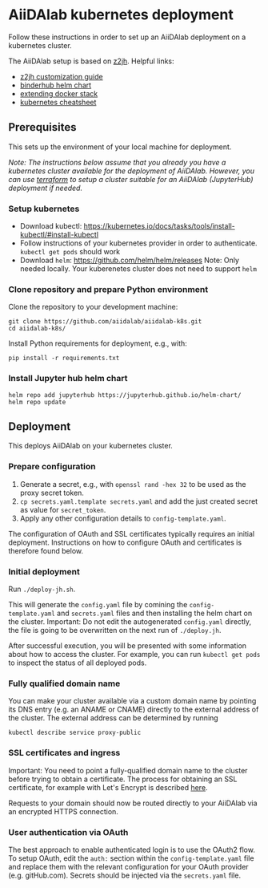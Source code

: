 # AiiDAlab kubernetes deployment

Follow these instructions in order to set up an AiiDAlab deployment on a kubernetes cluster.

The AiiDAlab setup is based on [z2jh](https://zero-to-jupyterhub.readthedocs.io/en/latest/). Helpful links:

* [z2jh customization guide](https://zero-to-jupyterhub.readthedocs.io/en/latest/customizing/index.html)
* [binderhub helm chart](https://github.com/jupyterhub/binderhub/blob/master/helm-chart/binderhub/values.yaml)
* [extending docker stack](https://github.com/jupyterhub/zero-to-jupyterhub-k8s/tree/master/images/singleuser-sample)
* [kubernetes cheatsheet](cheatsheet.md)

## Prerequisites

This sets up the environment of your local machine for deployment.

*Note: The instructions below assume that you already you have a kubernetes cluster available for the deployment of AiiDAlab.*
*However, you can use [terraform](./terraform/README.md) to setup a cluster suitable for an AiiDAlab (JupyterHub) deployment if needed.*

### Setup kubernetes

* Download kubectl: https://kubernetes.io/docs/tasks/tools/install-kubectl/#install-kubectl
* Follow instructions of your kubernetes provider in order to authenticate. `kubectl get pods` should work
* Download `helm`: https://github.com/helm/helm/releases 
  Note: Only needed locally. Your kuberenetes cluster does not need to support `helm`

### Clone repository and prepare Python environment

Clone the repository to your development machine:
```
git clone https://github.com/aiidalab/aiidalab-k8s.git
cd aiidalab-k8s/
```

Install Python requirements for deployment, e.g., with:
```
pip install -r requirements.txt
```

### Install Jupyter hub helm chart

```
helm repo add jupyterhub https://jupyterhub.github.io/helm-chart/
helm repo update
```

## Deployment

This deploys AiiDAlab on your kubernetes cluster.

### Prepare configuration

 1. Generate a secret, e.g., with `openssl rand -hex 32` to be used as the proxy secret token.
 2. `cp secrets.yaml.template secrets.yaml` and add the just created secret as value for `secret_token`.
 3. Apply any other configuration details to `config-template.yaml`.

The configuration of OAuth and SSL certificates typically requires an initial deployment.
Instructions on how to configure OAuth and certificates is therefore found below.

### Initial deployment

Run `./deploy-jh.sh`.

This will generate the `config.yaml` file by comining the `config-template.yaml` and `secrets.yaml` files and then installing the helm chart on the cluster.
Important: Do not edit the autogenerated `config.yaml` directly, the file is going to be overwritten on the next run of `./deploy.jh`.

After successful execution, you will be presented with some information about how to access the cluster.
For example, you can run `kubectl get pods` to inspect the status of all deployed pods.

### Fully qualified domain name

You can make your cluster available via a custom domain name by pointing its DNS entry (e.g. an ANAME or CNAME) directly to the external address of the cluster.
The external address can be determined by running
```
kubectl describe service proxy-public
```

### SSL certificates and ingress

Important: You need to point a fully-qualified domain name to the cluster before trying to obtain a certificate.
The process for obtaining an SSL certificate, for example with Let's Encrypt is described [here](https://zero-to-jupyterhub.readthedocs.io/en/stable/administrator/security.html?highlight=https#set-up-automatic-https).

Requests to your domain should now be routed directly to your AiiDAlab via an encrypted HTTPS connection.

### User authentication via OAuth

The best approach to enable authenticated login is to use the OAuth2 flow.
To setup OAuth, edit the `auth:` section within the `config-template.yaml` file and replace them with the relevant configuration for your OAuth provider (e.g. gitHub.com).
Secrets should be injected via the `secrets.yaml` file.
